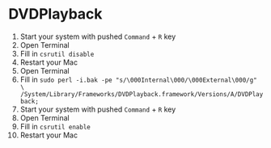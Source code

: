 # DVDPlayback

1. Start your system with pushed `Command` + `R` key
2. Open Terminal
3. Fill in `csrutil disable`
4. Restart your Mac
5. Open Terminal
6. Fill in `sudo perl -i.bak -pe "s/\000Internal\000/\000External\000/g" \ /System/Library/Frameworks/DVDPlayback.framework/Versions/A/DVDPlayback;`
7. Start your system with pushed `Command` + `R` key
8. Open Terminal
9. Fill in `csrutil enable`
10. Restart your Mac

